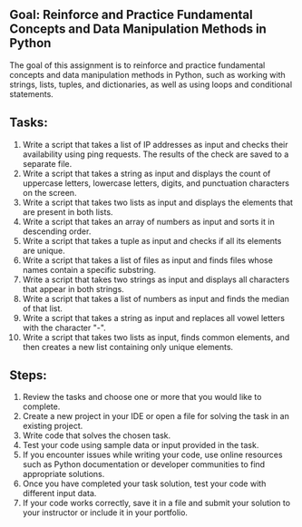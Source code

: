 ## Goal: Reinforce and Practice Fundamental Concepts and Data Manipulation Methods in Python

The goal of this assignment is to reinforce and practice fundamental concepts and data manipulation methods in Python, such as working with strings, lists, tuples, and dictionaries, as well as using loops and conditional statements.

## Tasks:

1. Write a script that takes a list of IP addresses as input and checks their availability using ping requests. The results of the check are saved to a separate file.
2. Write a script that takes a string as input and displays the count of uppercase letters, lowercase letters, digits, and punctuation characters on the screen.
3. Write a script that takes two lists as input and displays the elements that are present in both lists.
4. Write a script that takes an array of numbers as input and sorts it in descending order.
5. Write a script that takes a tuple as input and checks if all its elements are unique.
6. Write a script that takes a list of files as input and finds files whose names contain a specific substring.
7. Write a script that takes two strings as input and displays all characters that appear in both strings.
8. Write a script that takes a list of numbers as input and finds the median of that list.
9. Write a script that takes a string as input and replaces all vowel letters with the character "-".
10. Write a script that takes two lists as input, finds common elements, and then creates a new list containing only unique elements.

## Steps:

1. Review the tasks and choose one or more that you would like to complete.
2. Create a new project in your IDE or open a file for solving the task in an existing project.
3. Write code that solves the chosen task.
4. Test your code using sample data or input provided in the task.
5. If you encounter issues while writing your code, use online resources such as Python documentation or developer communities to find appropriate solutions.
6. Once you have completed your task solution, test your code with different input data.
7. If your code works correctly, save it in a file and submit your solution to your instructor or include it in your portfolio.